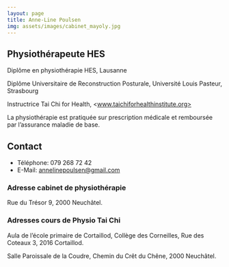 ```yaml
---
layout: page
title: Anne-Line Poulsen
img: assets/images/cabinet_mayoly.jpg
---
```


## Physiothérapeute HES

Diplôme en physiothérapie HES, Lausanne

Diplôme Universitaire de Reconstruction Posturale, Université Louis Pasteur, Strasbourg

Instructrice Tai Chi for Health, <www.taichiforhealthinstitute.org>

La physiothérapie est pratiquée sur prescription médicale et remboursée par l’assurance maladie de base.

## Contact

* Téléphone: 079 268 72 42
* E-Mail: annelinepoulsen@gmail.com

### Adresse cabinet de physiothérapie

Rue du Trésor 9, 2000 Neuchâtel.

### Adresses cours de Physio Tai Chi

Aula de l’école primaire de Cortaillod, Collège des Corneilles, Rue des Coteaux 3, 2016 Cortaillod.

Salle Paroissale de la Coudre, Chemin du Crêt du Chêne, 2000 Neuchâtel.
